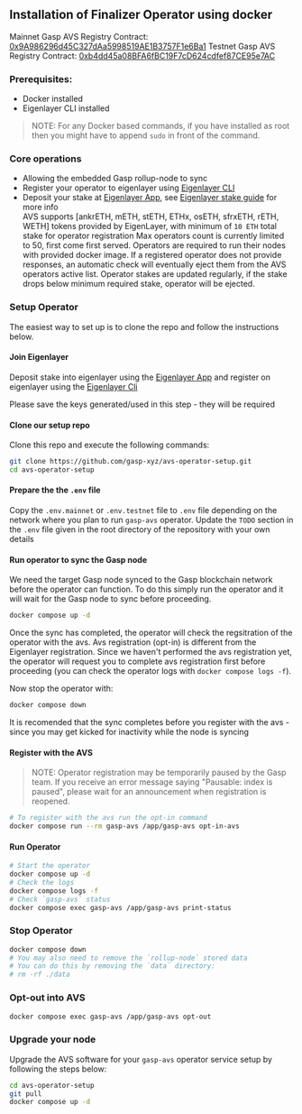 ## Installation of Finalizer Operator using docker

Mainnet Gasp AVS Registry Contract: [0x9A986296d45C327dAa5998519AE1B3757F1e6Ba1](https://etherscan.io/address/0x9A986296d45C327dAa5998519AE1B3757F1e6Ba1)
Testnet Gasp AVS Registry Contract: [0xb4dd45a08BFA6fBC19F7cD624cdfef87CE95e7AC](https://holesky.etherscan.io/address/0xb4dd45a08BFA6fBC19F7cD624cdfef87CE95e7AC)

### Prerequisites:
* Docker installed
* Eigenlayer CLI installed

> NOTE: For any Docker based commands, if you have installed as root then you might have to append `sudo` in front of the command.

### Core operations
* Allowing the embedded Gasp rollup-node to sync
* Register your operator to eigenlayer using [Eigenlayer CLI](https://github.com/Layr-Labs/eigenlayer-cli)
* Deposit your stake at [Eigenlayer App](https://holesky.eigenlayer.xyz/), see [Eigenlayer stake guide](https://docs.eigenlayer.xyz/restaking-guides/restaking-user-guide) for more info\
AVS supports [ankrETH, mETH, stETH, ETHx, osETH, sfrxETH, rETH, WETH] tokens provided by EigenLayer, with minimum of `10 ETH` total stake for operator registration
Max operators count is currently limited to 50, first come first served.
Operators are required to run their nodes with provided docker image. If a registered operator does not provide responses, an automatic check will eventually eject them from the AVS operators active list.
Operator stakes are updated regularly, if the stake drops below minimum required stake, operator will be ejected. 

### Setup Operator
The easiest way to set up is to clone the repo and follow the instructions below.

#### Join Eigenlayer
Deposit stake into eigenlayer using the [Eigenlayer App](https://holesky.eigenlayer.xyz/) and register on eigenlayer using the [Eigenlayer Cli](https://github.com/Layr-Labs/eigenlayer-cli)

Please save the keys generated/used in this step - they will be required

#### Clone our setup repo
Clone this repo and execute the following commands:
```bash
git clone https://github.com/gasp-xyz/avs-operator-setup.git
cd avs-operator-setup
```

#### Prepare the the `.env` file

Copy the `.env.mainnet` or `.env.testnet` file to `.env` file depending on the network where you plan to run `gasp-avs` operator.
Update the `TODO` section in the  `.env` file given in the root directory of the repository with your own details

#### Run operator to sync the Gasp node

We need the target Gasp node synced to the Gasp blockchain network before the operator can function. To do this simply run the operator and it will wait for the Gasp node to sync before proceeding.

```bash
docker compose up -d
```
Once the sync has completed, the operator will check the regsitration of the operator with the avs. Avs registration (opt-in) is different from the Eigenlayer registration. Since we haven't performed the avs registration yet, the operator will request you to complete avs registration first before proceeding (you can check the operator logs with `docker compose logs -f`).

Now stop the operator with:

```bash
docker compose down
```

It is recomended that the sync completes before you register with the avs - since you may get kicked for inactivity while the node is syncing

#### Register with the AVS

> NOTE: Operator registration may be temporarily paused by the Gasp team. If you receive an error message saying "Pausable: index is paused", please wait for an announcement when registration is reopened.

```bash
# To register with the avs run the opt-in command
docker compose run --rm gasp-avs /app/gasp-avs opt-in-avs
```

#### Run Operator

```bash
# Start the operator
docker compose up -d
# Check the logs
docker compose logs -f
# Check `gasp-avs` status
docker compose exec gasp-avs /app/gasp-avs print-status
```

### Stop Operator

```bash
docker compose down
# You may also need to remove the `rollup-node` stored data
# You can do this by removing the `data` directory:
# rm -rf ./data
```
### Opt-out into AVS

```bash
docker compose exec gasp-avs /app/gasp-avs opt-out
```

### Upgrade your node
Upgrade the AVS software for your `gasp-avs` operator service setup by following the steps below:

```bash
cd avs-operator-setup
git pull
docker compose up -d
```
